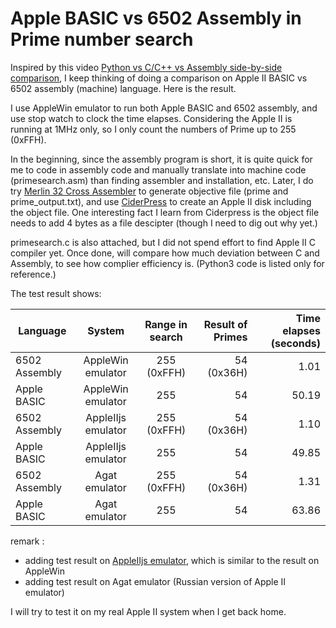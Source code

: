 # Apple BASIC vs 6502 Assembly in Prime number search

Inspired by this video [Python vs C/C++ vs Assembly side-by-side comparison](https://www.youtube.com/watch?v=3PcIJKd1PKU), I keep thinking of doing a comparison on Apple II BASIC vs 6502 assembly (machine) language. Here is the result.

I use AppleWin emulator to run both Apple BASIC and 6502 assembly, and use stop watch to clock the time elapses. Considering the Apple II is running at 1MHz only, so I only count the numbers of Prime up to 255 (0xFFH). 

In the beginning, since the assembly program is short, it is quite quick for me to code in assembly code and manually translate into machine code (primesearch.asm) than finding assembler and installation, etc. Later, I do try [Merlin 32 Cross Assembler](https://brutaldeluxe.fr/products/crossdevtools/merlin/) to generate objective file (prime and prime_output.txt), and use [CiderPress](https://a2ciderpress.com/) to create an Apple II disk including the object file. One interesting fact I learn from Ciderpress is the object file needs to add 4 bytes as a file descipter (though I need to dig out why yet.)

primesearch.c is also attached, but I did not spend effort to find Apple II C compiler yet. Once done, will compare how much deviation between C and Assembly, to see how complier efficiency is. (Python3 code is listed only for reference.)

The test result shows:

Language      | System  | Range in search  | Result of Primes | Time elapses (seconds)
--------------|:----------------:|:----------------:|-----------------:| ----------------------:
6502 Assembly | AppleWin emulator| 255 (0xFFH)      |  54 (0x36H)      |  1.01
Apple BASIC   | AppleWin emulator| 255              |  54              |  50.19
6502 Assembly | AppleIIjs emulator| 255 (0xFFH)      |  54 (0x36H)      |  1.10
Apple BASIC   | AppleIIjs emulator| 255              |  54              |  49.85
6502 Assembly | Agat emulator| 255 (0xFFH)      |  54 (0x36H)      |  1.31
Apple BASIC   | Agat emulator| 255              |  54              |  63.86

remark : 
- adding test result on [AppleIIjs emulator](https://www.scullinsteel.com/apple2/), which is similar to the result on AppleWin
- adding test result on Agat emulator (Russian version of Apple II emulator)

I will try to test it on my real Apple II system when I get back home.
